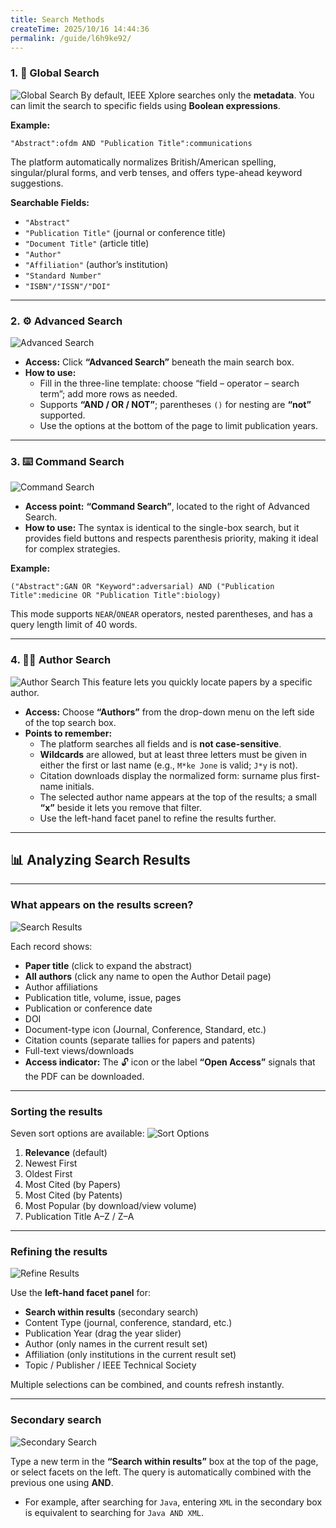 ```yaml
---
title: Search Methods
createTime: 2025/10/16 14:44:36
permalink: /guide/l6h9ke92/
---
```


### **1. 🔎 Global Search**
![Global Search](../src/guide/global.png)
By default, IEEE Xplore searches only the **metadata**. You can limit the search to specific fields using **Boolean expressions**.

**Example:**

```
"Abstract":ofdm AND "Publication Title":communications
```

The platform automatically normalizes British/American spelling, singular/plural forms, and verb tenses, and offers type-ahead keyword suggestions.

**Searchable Fields:**

  * `"Abstract"`
  * `"Publication Title"` (journal or conference title)
  * `"Document Title"` (article title)
  * `"Author"`
  * `"Affiliation"` (author’s institution)
  * `"Standard Number"`
  * `"ISBN"/"ISSN"/"DOI"`

-----

### **2. ⚙️ Advanced Search**
![Advanced Search](../src/guide/advanced.png)
  * **Access:** Click **“Advanced Search”** beneath the main search box.
  * **How to use:**
      * Fill in the three-line template: choose “field – operator – search term”; add more rows as needed.
      * Supports **“AND / OR / NOT”**; parentheses `()` for nesting are **“not”** supported.
      * Use the options at the bottom of the page to limit publication years.

-----

### **3. ⌨️ Command Search**
![Command Search](../src/guide/command.png)
  * **Access point:** **“Command Search”**, located to the right of Advanced Search.
  * **How to use:** The syntax is identical to the single-box search, but it provides field buttons and respects parenthesis priority, making it ideal for complex strategies.

**Example:**

```
("Abstract":GAN OR "Keyword":adversarial) AND ("Publication Title":medicine OR "Publication Title":biology)
```

This mode supports `NEAR`/`ONEAR` operators, nested parentheses, and has a query length limit of 40 words.

-----

### **4. 🧑‍🔬 Author Search**
![Author Search](../src/guide/author.png)
This feature lets you quickly locate papers by a specific author.

  * **Access:** Choose **“Authors”** from the drop-down menu on the left side of the top search box.
  * **Points to remember:**
      * The platform searches all fields and is **not case-sensitive**.
      * **Wildcards** are allowed, but at least three letters must be given in either the first or last name (e.g., `M*ke Jone` is valid; `J*y` is not).
      * Citation downloads display the normalized form: surname plus first-name initials.
      * The selected author name appears at the top of the results; a small **“x”** beside it lets you remove that filter.
      * Use the left-hand facet panel to refine the results further.

-----

## 📊 Analyzing Search Results

-----

### **What appears on the results screen?**
![Search Results](../src/guide/results.png)

Each record shows:

  * **Paper title** (click to expand the abstract)
  * **All authors** (click any name to open the Author Detail page)
  * Author affiliations
  * Publication title, volume, issue, pages
  * Publication or conference date
  * DOI
  * Document-type icon (Journal, Conference, Standard, etc.)
  * Citation counts (separate tallies for papers and patents)
  * Full-text views/downloads
  * **Access indicator:** The 🔓 icon or the label **“Open Access”** signals that the PDF can be downloaded.

-----

### **Sorting the results**

Seven sort options are available:
![Sort Options](../src/guide/options.png)
1.  **Relevance** (default)
2.  Newest First
3.  Oldest First
4.  Most Cited (by Papers)
5.  Most Cited (by Patents)
6.  Most Popular (by download/view volume)
7.  Publication Title A–Z / Z–A

-----

### **Refining the results**
![Refine Results](../src/guide/refine.png)

Use the **left-hand facet panel** for:

  * **Search within results** (secondary search)
  * Content Type (journal, conference, standard, etc.)
  * Publication Year (drag the year slider)
  * Author (only names in the current result set)
  * Affiliation (only institutions in the current result set)
  * Topic / Publisher / IEEE Technical Society

Multiple selections can be combined, and counts refresh instantly.

-----

### **Secondary search**
![Secondary Search](../src/guide/secondary.png)

Type a new term in the **“Search within results”** box at the top of the page, or select facets on the left. The query is automatically combined with the previous one using **AND**.

  * For example, after searching for `Java`, entering `XML` in the secondary box is equivalent to searching for `Java AND XML`.